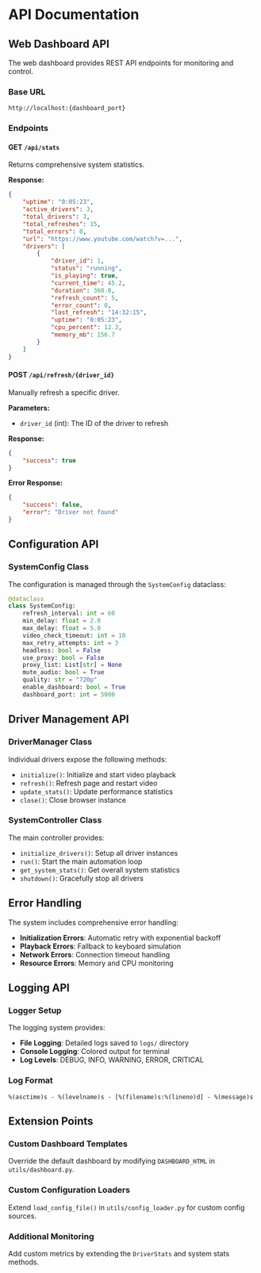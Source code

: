 # API Documentation

## Web Dashboard API

The web dashboard provides REST API endpoints for monitoring and control.

### Base URL
```
http://localhost:{dashboard_port}
```

### Endpoints

#### GET `/api/stats`

Returns comprehensive system statistics.

**Response:**
```json
{
    "uptime": "0:05:23",
    "active_drivers": 3,
    "total_drivers": 3,
    "total_refreshes": 15,
    "total_errors": 0,
    "url": "https://www.youtube.com/watch?v=...",
    "drivers": [
        {
            "driver_id": 1,
            "status": "running",
            "is_playing": true,
            "current_time": 45.2,
            "duration": 360.0,
            "refresh_count": 5,
            "error_count": 0,
            "last_refresh": "14:32:15",
            "uptime": "0:05:23",
            "cpu_percent": 12.3,
            "memory_mb": 156.7
        }
    ]
}
```

#### POST `/api/refresh/{driver_id}`

Manually refresh a specific driver.

**Parameters:**
- `driver_id` (int): The ID of the driver to refresh

**Response:**
```json
{
    "success": true
}
```

**Error Response:**
```json
{
    "success": false,
    "error": "Driver not found"
}
```

## Configuration API

### SystemConfig Class

The configuration is managed through the `SystemConfig` dataclass:

```python
@dataclass
class SystemConfig:
    refresh_interval: int = 60
    min_delay: float = 2.0
    max_delay: float = 5.0
    video_check_timeout: int = 10
    max_retry_attempts: int = 3
    headless: bool = False
    use_proxy: bool = False
    proxy_list: List[str] = None
    mute_audio: bool = True
    quality: str = "720p"
    enable_dashboard: bool = True
    dashboard_port: int = 5000
```

## Driver Management API

### DriverManager Class

Individual drivers expose the following methods:

- `initialize()`: Initialize and start video playback
- `refresh()`: Refresh page and restart video
- `update_stats()`: Update performance statistics
- `close()`: Close browser instance

### SystemController Class

The main controller provides:

- `initialize_drivers()`: Setup all driver instances
- `run()`: Start the main automation loop
- `get_system_stats()`: Get overall system statistics
- `shutdown()`: Gracefully stop all drivers

## Error Handling

The system includes comprehensive error handling:

- **Initialization Errors**: Automatic retry with exponential backoff
- **Playback Errors**: Fallback to keyboard simulation
- **Network Errors**: Connection timeout handling
- **Resource Errors**: Memory and CPU monitoring

## Logging API

### Logger Setup

The logging system provides:

- **File Logging**: Detailed logs saved to `logs/` directory
- **Console Logging**: Colored output for terminal
- **Log Levels**: DEBUG, INFO, WARNING, ERROR, CRITICAL

### Log Format

```
%(asctime)s - %(levelname)s - [%(filename)s:%(lineno)d] - %(message)s
```

## Extension Points

### Custom Dashboard Templates

Override the default dashboard by modifying `DASHBOARD_HTML` in `utils/dashboard.py`.

### Custom Configuration Loaders

Extend `load_config_file()` in `utils/config_loader.py` for custom config sources.

### Additional Monitoring

Add custom metrics by extending the `DriverStats` and system stats methods.
